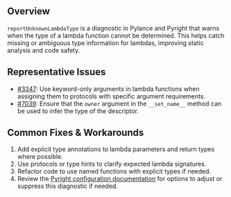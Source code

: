 ## Overview

`reportUnknownLambdaType` is a diagnostic in Pylance and Pyright that warns when the type of a lambda function cannot be determined. This helps catch missing or ambiguous type information for lambdas, improving static analysis and code safety.

## Representative Issues

-   [#3347](https://github.com/microsoft/pyright/issues/3347): Use keyword-only arguments in lambda functions when assigning them to protocols with specific argument requirements.
-   [#7039](https://github.com/microsoft/pyright/issues/7039): Ensure that the `owner` argument in the `__set_name__` method can be used to infer the type of the descriptor.

## Common Fixes & Workarounds

1. Add explicit type annotations to lambda parameters and return types where possible.
2. Use protocols or type hints to clarify expected lambda signatures.
3. Refactor code to use named functions with explicit types if needed.
4. Review the [Pyright configuration documentation](https://github.com/microsoft/pyright/blob/main/docs/configuration.md#reportUnknownLambdaType) for options to adjust or suppress this diagnostic if needed.
